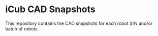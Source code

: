 iCub CAD Snapshots
==================

This repository contains the CAD snapshots for each robot S/N and/or batch of robots.
